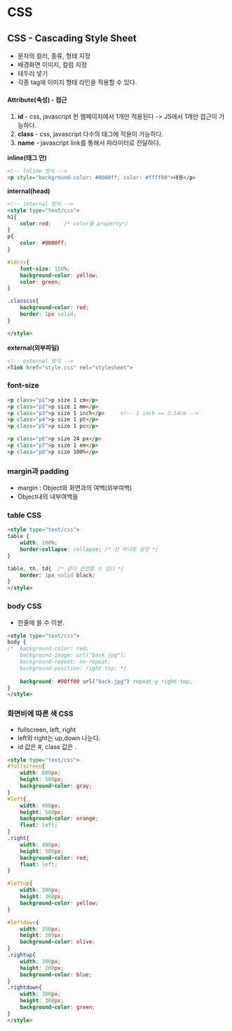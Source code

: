 # CSS

## CSS - Cascading Style Sheet

- 문자의 컬러, 종류, 형태 지정
- 배경화면 이미지, 컬럼 지정
- 테두리 넣기
- 각종 tag에 이미지 형태 라인을 적용할 수 있다.
  	

#### Attribute(속성) - 접근

1. **id**			- css, javascript	현 웹페이지에서 1개만 적용된다	->	 JS에서 1개만 접근이 가능하다.
2. **class**	  - css, javascript	다수의 태그에 적용이 가능하다.
3. **name**	 - javascript 		   link를 통해서 파라미터로 전달하다.



**inline(태그 안)**

```html
<!-- lnline 방식 -->
<p style="background-color: #0000ff; color: #ffff00">내용</p>

```



**internal(head)**

```html
<!-- internal 방식 -->
<style type="text/css">
h1{
	color:red;    /* color를 property*/
}
p{
	color: #0000ff;
}

#idcss{
	font-size: 150%;
	background-color: yellow;
	color: green; 	
}

.classcss{
	background-color: red;
	border: 1px solid;
}

</style>
```



**external(외부파일)**

```html
<!-- external 방식 -->
<link href="style.css" rel="stylesheet">
```



### font-size

```html
<p class="p1">p size 1 cm</p>
<p class="p2">p size 1 mm</p>
<p class="p3">p size 1 inch</p>		<!-- 1 inch == 2.54cm -->
<p class="p4">p size 1 pt</p>
<p class="p5">p size 1 pc</p>

<p class="p6">p size 24 px</p>
<p class="p7">p size 1 em</p>
<p class="p8">p size 100%</p>
```



### margin과 padding

- margin : Object와 화면과의 여백(외부여백)
- Object내의 내부여백을 



### table CSS

```html
<style type="text/css">
table {
	width: 100%;
	border-collapse: collapse; /* 선 하나로 설정 */
}

table, th, td{ 	/* 같이 선언할 수 있다 */
	border: 1px solid black;
}
</style>
```



### body CSS

- 한줄에 쓸 수 이싿.

```html
<style type="text/css">
body {
/* 	background-color: red;
	background-image: url("back.jpg");
	background-repeat: no-repeat;
	background-position: right top; */
	
	background: #00ff00 url("back.jpg") repeat-y right top;
}
</style>
```



### 화면비에 따른 색 CSS

- fullscreen, left, right 
- left와 right는 up,down 나눈다.
- id 값은 #, class 값은 . 

```html
<style type="text/css">
#fullscreen{
	width: 800px;
	height: 500px;
	background-color: gray;
}
#left{
	width: 400px; 
	height: 500px;
	background-color: orange;
	float: left;
}
.right{
	width: 400px;
	height: 500px;
	background-color: red;
	float: left;
}

#leftup{
	width: 300px;
	height: 300px;
	background-color: yellow;
}

#leftdown{
	width: 350px;
	height: 200px;
	background-color: olive;
}
.rightup{
	width: 300px;
	height: 200px;
	background-color: blue;
}
.rightdown{
	width: 300px;
	height: 300px;
	background-color: green;
}
</style>
```

